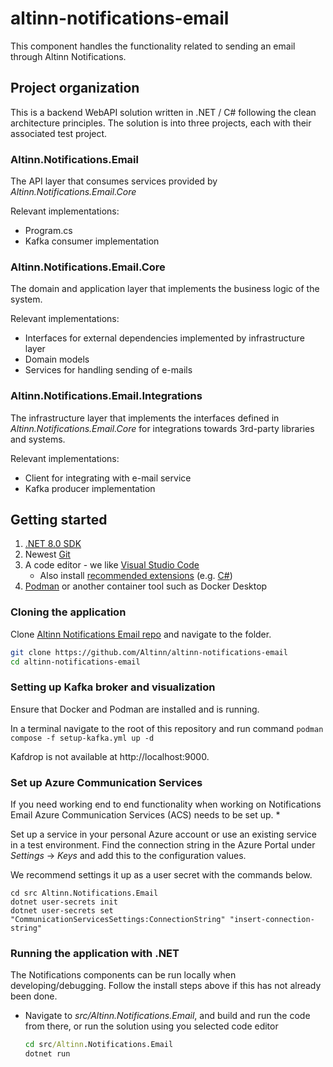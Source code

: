 # altinn-notifications-email

This component handles the functionality related to sending an email through Altinn Notifications.

## Project organization
This is a backend WebAPI solution written in .NET / C# following the clean architecture principles.
The solution is into three projects, each with their associated test project.

### Altinn.Notifications.Email
The API layer that consumes services provided by _Altinn.Notifications.Email.Core_

Relevant implementations:
- Program.cs
- Kafka consumer implementation

### Altinn.Notifications.Email.Core
The domain and application layer that implements the business logic of the system.

Relevant implementations:
- Interfaces for external dependencies implemented by infrastructure layer
- Domain models
- Services for handling sending of e-mails


### Altinn.Notifications.Email.Integrations
The infrastructure layer that implements the interfaces defined in _Altinn.Notifications.Email.Core_ for integrations towards 3rd-party libraries and systems.

Relevant implementations:
- Client for integrating with e-mail service
- Kafka producer implementation

## Getting started

1. [.NET 8.0 SDK](https://dotnet.microsoft.com/download/dotnet/8.0)
2. Newest [Git](https://git-scm.com/downloads)
3. A code editor - we like [Visual Studio Code](https://code.visualstudio.com/download)
   - Also install [recommended extensions](https://code.visualstudio.com/docs/editor/extension-marketplace#_workspace-recommended-extensions) (e.g. [C#](https://marketplace.visualstudio.com/items?itemName=ms-dotnettools.csharp))
4. [Podman](https://podman.io/) or another container tool such as Docker Desktop

### Cloning the application

Clone [Altinn Notifications Email repo](https://github.com/Altinn/altinn-notifications-email) and navigate to the folder.

```bash
git clone https://github.com/Altinn/altinn-notifications-email
cd altinn-notifications-email
```

### Setting up Kafka broker and visualization

Ensure that Docker and Podman are installed and is running.

In a terminal navigate to the root of this repository
and run command `podman compose -f setup-kafka.yml up -d`

Kafdrop is not available at http://localhost:9000.

### Set up Azure Communication Services

If you need working end to end functionality when working on
Notifications Email Azure Communication Services (ACS) needs to be set up. *

Set up a service in your personal Azure account or use an existing service in a test environment.
Find the connection string in the Azure Portal under _Settings_ -> _Keys_ and add this to the configuration values.

We recommend settings it up as a user secret with the commands below.

```
cd src Altinn.Notifications.Email
dotnet user-secrets init
dotnet user-secrets set "CommunicationServicesSettings:ConnectionString" "insert-connection-string"
```

### Running the application with .NET

The Notifications components can be run locally when developing/debugging. Follow the install steps above if this has not already been done.

- Navigate to _src/Altinn.Notifications.Email_, and build and run the code from there, or run the solution using you selected code editor

  ```cmd
  cd src/Altinn.Notifications.Email
  dotnet run
  ```
